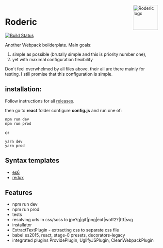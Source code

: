 <a href="https://stopsopa.github.io/roderic">
    <img src="https://stopsopa.github.io/roderic/logo.svg" alt="Roderic logo"
         title="Roderic" align="right" width="82" height="82"/>
</a>

Roderic
======

[![Build Status](https://travis-ci.org/stopsopa/roderic.svg?branch=master)](https://travis-ci.org/stopsopa/roderic)

Another Webpack boilderplate. Main goals: 

1) simple as possible (brutally simple and this is priority number one), 
2) yet with maximal configuration flexibility

Don't feel overwhelmed by all files above, their all are there mainly for testing. I still promise that this configuration is simple.

installation:
-
 
 Follow instructions for all [releases](https://github.com/stopsopa/roderic/releases).
    
        
then go to **react** folder configure **config.js** and run one of:
    
    npm run dev
    npm run prod
    
or

    yarn dev
    yarn prod
    
    
Syntax templates
-
- [es6](https://github.com/stopsopa/roderic/blob/master/template.es6.js)
- [redux](https://github.com/stopsopa/roderic/blob/redux/app/redux/004-counters/redux-counters.entry.js)
    
Features
-
- npm run dev
- npm run prod
- tests
- resolving urls in css/scss to jpe?g|gif|png|eot|woff2?|ttf|svg
- installator
- ExtractTextPlugin - extracting css to separate css file
- babel es2015, react, stage-0 presets, decorators-legacy
- integrated plugins ProvidePlugin, UglifyJSPlugin, CleanWebpackPlugin
